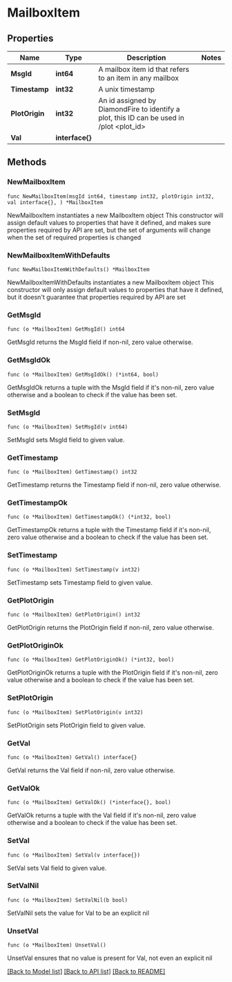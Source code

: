 # MailboxItem

## Properties

Name | Type | Description | Notes
------------ | ------------- | ------------- | -------------
**MsgId** | **int64** | A mailbox item id that refers to an item in any mailbox | 
**Timestamp** | **int32** | A unix timestamp | 
**PlotOrigin** | **int32** | An id assigned by DiamondFire to identify a plot, this ID can be used in /plot &lt;plot_id&gt; | 
**Val** | **interface{}** |  | 

## Methods

### NewMailboxItem

`func NewMailboxItem(msgId int64, timestamp int32, plotOrigin int32, val interface{}, ) *MailboxItem`

NewMailboxItem instantiates a new MailboxItem object
This constructor will assign default values to properties that have it defined,
and makes sure properties required by API are set, but the set of arguments
will change when the set of required properties is changed

### NewMailboxItemWithDefaults

`func NewMailboxItemWithDefaults() *MailboxItem`

NewMailboxItemWithDefaults instantiates a new MailboxItem object
This constructor will only assign default values to properties that have it defined,
but it doesn't guarantee that properties required by API are set

### GetMsgId

`func (o *MailboxItem) GetMsgId() int64`

GetMsgId returns the MsgId field if non-nil, zero value otherwise.

### GetMsgIdOk

`func (o *MailboxItem) GetMsgIdOk() (*int64, bool)`

GetMsgIdOk returns a tuple with the MsgId field if it's non-nil, zero value otherwise
and a boolean to check if the value has been set.

### SetMsgId

`func (o *MailboxItem) SetMsgId(v int64)`

SetMsgId sets MsgId field to given value.


### GetTimestamp

`func (o *MailboxItem) GetTimestamp() int32`

GetTimestamp returns the Timestamp field if non-nil, zero value otherwise.

### GetTimestampOk

`func (o *MailboxItem) GetTimestampOk() (*int32, bool)`

GetTimestampOk returns a tuple with the Timestamp field if it's non-nil, zero value otherwise
and a boolean to check if the value has been set.

### SetTimestamp

`func (o *MailboxItem) SetTimestamp(v int32)`

SetTimestamp sets Timestamp field to given value.


### GetPlotOrigin

`func (o *MailboxItem) GetPlotOrigin() int32`

GetPlotOrigin returns the PlotOrigin field if non-nil, zero value otherwise.

### GetPlotOriginOk

`func (o *MailboxItem) GetPlotOriginOk() (*int32, bool)`

GetPlotOriginOk returns a tuple with the PlotOrigin field if it's non-nil, zero value otherwise
and a boolean to check if the value has been set.

### SetPlotOrigin

`func (o *MailboxItem) SetPlotOrigin(v int32)`

SetPlotOrigin sets PlotOrigin field to given value.


### GetVal

`func (o *MailboxItem) GetVal() interface{}`

GetVal returns the Val field if non-nil, zero value otherwise.

### GetValOk

`func (o *MailboxItem) GetValOk() (*interface{}, bool)`

GetValOk returns a tuple with the Val field if it's non-nil, zero value otherwise
and a boolean to check if the value has been set.

### SetVal

`func (o *MailboxItem) SetVal(v interface{})`

SetVal sets Val field to given value.


### SetValNil

`func (o *MailboxItem) SetValNil(b bool)`

 SetValNil sets the value for Val to be an explicit nil

### UnsetVal
`func (o *MailboxItem) UnsetVal()`

UnsetVal ensures that no value is present for Val, not even an explicit nil

[[Back to Model list]](../README.md#documentation-for-models) [[Back to API list]](../README.md#documentation-for-api-endpoints) [[Back to README]](../README.md)


